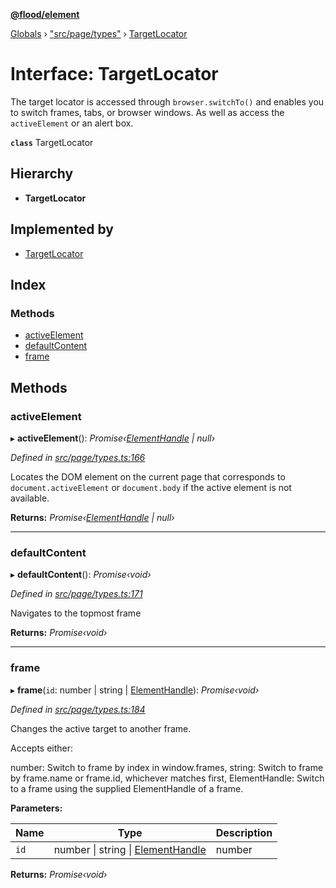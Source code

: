 **[@flood/element](../README.md)**

[Globals](../globals.md) › ["src/page/types"](../modules/_src_page_types_.md) › [TargetLocator](_src_page_types_.targetlocator.md)

# Interface: TargetLocator

The target locator is accessed through `browser.switchTo()` and enables you to switch frames, tabs, or browser windows. As well as access the `activeElement` or an alert box.

**`class`** TargetLocator

## Hierarchy

* **TargetLocator**

## Implemented by

* [TargetLocator](../classes/_src_page_targetlocator_.targetlocator.md)

## Index

### Methods

* [activeElement](_src_page_types_.targetlocator.md#activeelement)
* [defaultContent](_src_page_types_.targetlocator.md#defaultcontent)
* [frame](_src_page_types_.targetlocator.md#frame)

## Methods

###  activeElement

▸ **activeElement**(): *Promise‹[ElementHandle](_src_page_types_.elementhandle.md) | null›*

*Defined in [src/page/types.ts:166](https://github.com/flood-io/element/blob/d9c12d9/packages/element/src/page/types.ts#L166)*

Locates the DOM element on the current page that corresponds to
`document.activeElement` or `document.body` if the active element is not
available.

**Returns:** *Promise‹[ElementHandle](_src_page_types_.elementhandle.md) | null›*

___

###  defaultContent

▸ **defaultContent**(): *Promise‹void›*

*Defined in [src/page/types.ts:171](https://github.com/flood-io/element/blob/d9c12d9/packages/element/src/page/types.ts#L171)*

Navigates to the topmost frame

**Returns:** *Promise‹void›*

___

###  frame

▸ **frame**(`id`: number | string | [ElementHandle](_src_page_types_.elementhandle.md)): *Promise‹void›*

*Defined in [src/page/types.ts:184](https://github.com/flood-io/element/blob/d9c12d9/packages/element/src/page/types.ts#L184)*

Changes the active target to another frame.

Accepts either:

number: Switch to frame by index in window.frames,
string: Switch to frame by frame.name or frame.id, whichever matches first,
ElementHandle: Switch to a frame using the supplied ElementHandle of a frame.

**Parameters:**

Name | Type | Description |
------ | ------ | ------ |
`id` | number \| string \| [ElementHandle](_src_page_types_.elementhandle.md) | number | string | ElementHandle  |

**Returns:** *Promise‹void›*